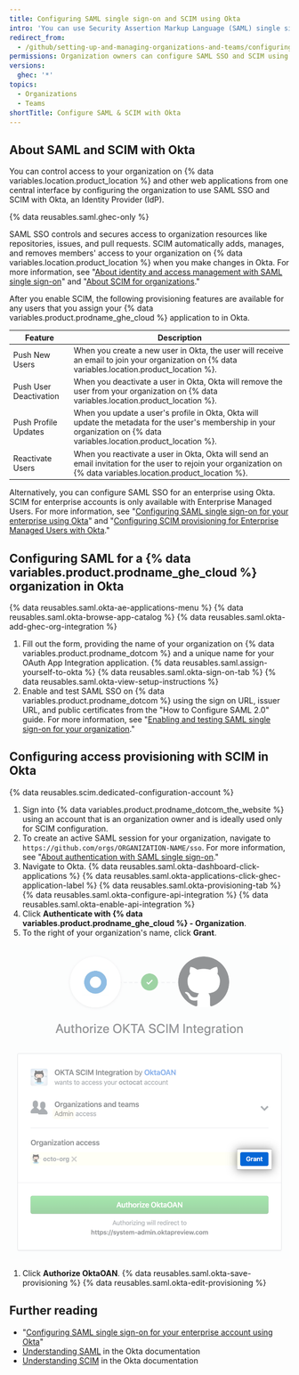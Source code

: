 ```yaml
---
title: Configuring SAML single sign-on and SCIM using Okta
intro: 'You can use Security Assertion Markup Language (SAML) single sign-on (SSO) and System for Cross-domain Identity Management (SCIM) with Okta to automatically manage access to your organization on {% data variables.location.product_location %}.'
redirect_from:
  - /github/setting-up-and-managing-organizations-and-teams/configuring-saml-single-sign-on-and-scim-using-okta
permissions: Organization owners can configure SAML SSO and SCIM using Okta for an organization.
versions:
  ghec: '*'
topics:
  - Organizations
  - Teams
shortTitle: Configure SAML & SCIM with Okta
---
```


## About SAML and SCIM with Okta

You can control access to your organization on {% data variables.location.product_location %} and other web applications from one central interface by configuring the organization to use SAML SSO and SCIM with Okta, an Identity Provider (IdP).

{% data reusables.saml.ghec-only %}

SAML SSO controls and secures access to organization resources like repositories, issues, and pull requests. SCIM automatically adds, manages, and removes members' access to your organization on {% data variables.location.product_location %} when you make changes in Okta. For more information, see "[About identity and access management with SAML single sign-on](/organizations/managing-saml-single-sign-on-for-your-organization/about-identity-and-access-management-with-saml-single-sign-on)" and "[About SCIM for organizations](/organizations/managing-saml-single-sign-on-for-your-organization/about-scim-for-organizations)."

After you enable SCIM, the following provisioning features are available for any users that you assign your {% data variables.product.prodname_ghe_cloud %} application to in Okta.

| Feature | Description |
| --- | --- |
| Push New Users | When you create a new user in Okta, the user will receive an email to join your organization on {% data variables.location.product_location %}. |
| Push User Deactivation | When you deactivate a user in Okta, Okta will remove the user from your organization on {% data variables.location.product_location %}. |
| Push Profile Updates | When you update a user's profile in Okta, Okta will update the metadata for the user's membership in your organization on {% data variables.location.product_location %}. |
| Reactivate Users | When you reactivate a user in Okta, Okta will send an email invitation for the user to rejoin your organization on {% data variables.location.product_location %}. |

Alternatively, you can configure SAML SSO for an enterprise using Okta. SCIM for enterprise accounts is only available with Enterprise Managed Users. For more information, see "[Configuring SAML single sign-on for your enterprise using Okta](/admin/identity-and-access-management/managing-iam-for-your-enterprise/configuring-saml-single-sign-on-for-your-enterprise-using-okta)" and "[Configuring SCIM provisioning for Enterprise Managed Users with Okta](/admin/identity-and-access-management/managing-iam-with-enterprise-managed-users/configuring-scim-provisioning-for-enterprise-managed-users-with-okta)."

## Configuring SAML for a {% data variables.product.prodname_ghe_cloud %} organization in Okta

{% data reusables.saml.okta-ae-applications-menu %}
{% data reusables.saml.okta-browse-app-catalog %}
{% data reusables.saml.okta-add-ghec-org-integration %}
1. Fill out the form, providing the name of your organization on {% data variables.product.prodname_dotcom %} and a unique name for your OAuth App Integration application.
{% data reusables.saml.assign-yourself-to-okta %}
{% data reusables.saml.okta-sign-on-tab %}
{% data reusables.saml.okta-view-setup-instructions %}
1. Enable and test SAML SSO on {% data variables.product.prodname_dotcom %} using the sign on URL, issuer URL, and public certificates from the "How to Configure SAML 2.0" guide. For more information, see "[Enabling and testing SAML single sign-on for your organization](/organizations/managing-saml-single-sign-on-for-your-organization/enabling-and-testing-saml-single-sign-on-for-your-organization#enabling-and-testing-saml-single-sign-on-for-your-organization)."

## Configuring access provisioning with SCIM in Okta

{% data reusables.scim.dedicated-configuration-account %}

1. Sign into {% data variables.product.prodname_dotcom_the_website %} using an account that is an organization owner and is ideally used only for SCIM configuration.
1. To create an active SAML session for your organization, navigate to `https://github.com/orgs/ORGANIZATION-NAME/sso`. For more information, see "[About authentication with SAML single sign-on](/authentication/authenticating-with-saml-single-sign-on/about-authentication-with-saml-single-sign-on#about-oauth-apps-github-apps-and-saml-sso)."
1. Navigate to Okta.
{% data reusables.saml.okta-dashboard-click-applications %}
{% data reusables.saml.okta-applications-click-ghec-application-label %}
{% data reusables.saml.okta-provisioning-tab %}
{% data reusables.saml.okta-configure-api-integration %}
{% data reusables.saml.okta-enable-api-integration %}
1. Click **Authenticate with {% data variables.product.prodname_ghe_cloud %} - Organization**.
1. To the right of your organization's name, click **Grant**.

  !["Grant" button for authorizing Okta SCIM integration to access organization](/assets/images/help/saml/okta-scim-integration-grant-organization-access.png)
1. Click **Authorize OktaOAN**.
{% data reusables.saml.okta-save-provisioning %}
{% data reusables.saml.okta-edit-provisioning %}

## Further reading

- "[Configuring SAML single sign-on for your enterprise account using Okta](/enterprise-cloud@latest/admin/authentication/managing-identity-and-access-for-your-enterprise/configuring-saml-single-sign-on-for-your-enterprise-using-okta)"
- [Understanding SAML](https://developer.okta.com/docs/concepts/saml/) in the Okta documentation
- [Understanding SCIM](https://developer.okta.com/docs/concepts/scim/) in the Okta documentation
